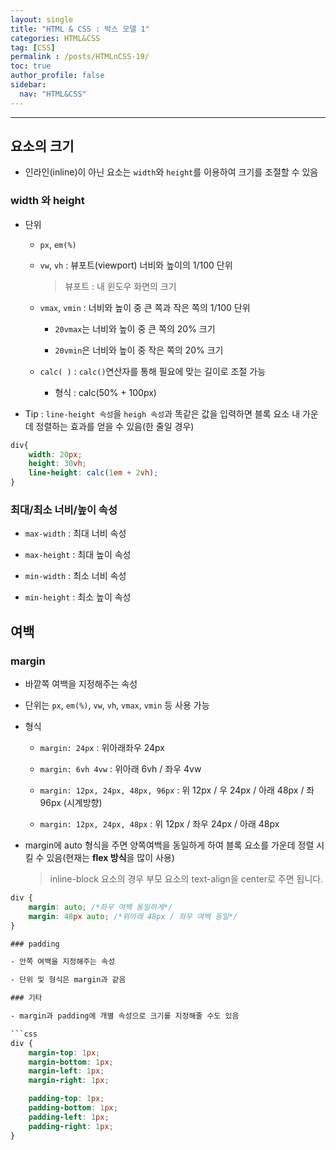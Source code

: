 ```yaml
---
layout: single
title: "HTML & CSS : 박스 모델 1"
categories: HTML&CSS
tag: [CSS]
permalink : /posts/HTMLnCSS-19/
toc: true
author_profile: false
sidebar:
  nav: "HTML&CSS"
---
```


<hr>

## 요소의 크기

- 인라인(inline)이 아닌 요소는 `width`와 `height`를 이용하여 크기를 조절할 수 있음

### width 와 height

- 단위

    - `px`, `em(%)`

    - `vw`, `vh` : 뷰포트(viewport) 너비와 높이의 1/100 단위

        > 뷰포트 : 내 윈도우 화면의 크기

    - `vmax`, `vmin` : 너비와 높이 중 큰 쪽과 작은 쪽의 1/100 단위

        - `20vmax`는 너비와 높이 중 큰 쪽의 20% 크기

        - `20vmin`은 너비와 높이 중 작은 쪽의 20% 크기

    - `calc( )` : `calc()`연산자를 통해 필요에 맞는 길이로 조절 가능

        - 형식 : calc(50% + 100px)

- Tip : `line-height 속성`을 `heigh 속성`과 똑같은 값을 입력하면 블록 요소 내 가운데 정렬하는 효과를 얻을 수 있음(한 줄일 경우)

```css
div{
    width: 20px;
    height: 30vh;
    line-height: calc(1em + 2vh);
}
```

### 최대/최소 너비/높이 속성

- `max-width` : 최대 너비 속성

- `max-height` : 최대 높이 속성

- `min-width` : 최소 너비 속성

- `min-height` : 최소 높이 속성

## 여백

### margin

- 바깥쪽 여백을 지정해주는 속성

- 단위는 `px`, `em(%)`, `vw`, `vh`, `vmax`, `vmin` 등 사용 가능

- 형식

    - `margin: 24px` : 위아래좌우 24px

    - `margin: 6vh 4vw` : 위아래 6vh / 좌우 4vw

    - `margin: 12px, 24px, 48px, 96px` : 위 12px / 우 24px / 아래 48px / 좌 96px (시계방향)

    - `margin: 12px, 24px, 48px` : 위 12px / 좌우 24px / 아래 48px

- margin에 auto 형식을 주면 양쪽여백을 동일하게 하여 블록 요소를 가운데 정렬 시킬 수 있음(현재는 **flex 방식**을 많이 사용)

    > inline-block 요소의 경우 부모 요소의 text-align을 center로 주면 됩니다.

```css
div {
    margin: auto; /*좌우 여백 동일하게*/
    margin: 48px auto; /*위아래 48px / 좌우 여백 동일*/
}

### padding 

- 안쪽 여백을 지정해주는 속성

- 단위 및 형식은 margin과 같음

### 기타

- margin과 padding에 개별 속성으로 크기를 지정해줄 수도 있음

```css
div {
    margin-top: 1px;
    margin-bottom: 1px;
    margin-left: 1px;
    margin-right: 1px;

    padding-top: 1px;
    padding-bottom: 1px;
    padding-left: 1px;
    padding-right: 1px;
}
```




